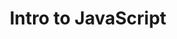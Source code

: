 ---
title: "Intro to JavaScript"
num: 4
desc: "Time to make our website interactive!"
github_link: "https://github.com/uclaacm/react-native-course-20-21/tree/master/04-intro-to-js"
code_link: "https://github.com/uclaacm/react-native-course-20-21/blob/master/04-intro-to-js/example.html"
raw_github_link: "https://raw.githubusercontent.com/uclaacm/react-native-course-20-21/master/04-intro-to-js"
---